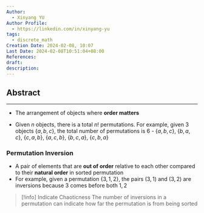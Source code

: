 ```yaml
---
Author:
  - Xinyang YU
Author Profile:
  - https://linkedin.com/in/xinyang-yu
tags:
  - discrete_math
Creation Date: 2024-02-08, 10:07
Last Date: 2024-02-08T10:51:04+08:00
References: 
draft: 
description: 
---
```

## Abstract
---
- The arrangement of objects where **order matters**
  </br>
  
- Given $n$ objects, there is a total $n!$ permutations. For example, given 3 objects $\{a,b,c\}$, the total number of permutations is $6$ -  $\{a,b,c\}$, $\{b,a,c\}$, $\{c,a,b\}$, $\{a,c,b\}$, $\{b,c,a\}$, $\{c,b,a\}$

### Permutation Inversion
- A pair of elements that are **out of order** relative to each other compared to their **natural order** in sorted permutation
- For example, given a permutation $\{3,1,2\}$, the pairs $(3,1)$ and $(3,2)$ are inversions because $3$ comes before both $1,2$

>[!info] Indicate Chaoticness
> The number of inversions in a permutation can indicate how far the permutation is from being sorted

